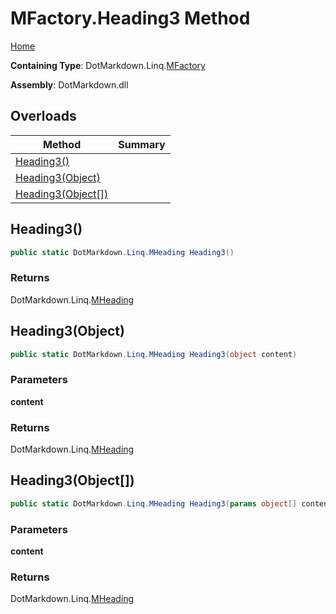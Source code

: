 # MFactory\.Heading3 Method

[Home](../../../../README.md)

**Containing Type**: DotMarkdown\.Linq\.[MFactory](../README.md)

**Assembly**: DotMarkdown\.dll

## Overloads

| Method | Summary |
| ------ | ------- |
| [Heading3()](#DotMarkdown_Linq_MFactory_Heading3) | |
| [Heading3(Object)](#DotMarkdown_Linq_MFactory_Heading3_System_Object_) | |
| [Heading3(Object\[\])](#DotMarkdown_Linq_MFactory_Heading3_System_Object___) | |

## Heading3\(\) <a name="DotMarkdown_Linq_MFactory_Heading3"></a>

```csharp
public static DotMarkdown.Linq.MHeading Heading3()
```

### Returns

DotMarkdown\.Linq\.[MHeading](../../MHeading/README.md)

## Heading3\(Object\) <a name="DotMarkdown_Linq_MFactory_Heading3_System_Object_"></a>

```csharp
public static DotMarkdown.Linq.MHeading Heading3(object content)
```

### Parameters

**content**

### Returns

DotMarkdown\.Linq\.[MHeading](../../MHeading/README.md)

## Heading3\(Object\[\]\) <a name="DotMarkdown_Linq_MFactory_Heading3_System_Object___"></a>

```csharp
public static DotMarkdown.Linq.MHeading Heading3(params object[] content)
```

### Parameters

**content**

### Returns

DotMarkdown\.Linq\.[MHeading](../../MHeading/README.md)

